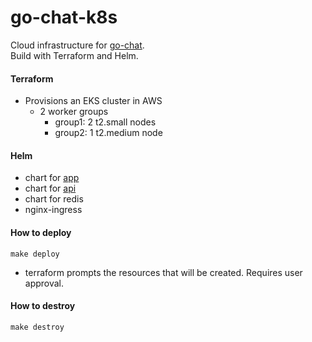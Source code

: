# go-chat-k8s

Cloud infrastructure for <a href="https://github.com/leartgjoni/go-chat-api">go-chat</a>. <br/>
Build with Terraform and Helm. <br/>

#### Terraform
- Provisions an EKS cluster in AWS
  - 2 worker groups
    - group1: 2 t2.small nodes
    - group2: 1 t2.medium node

#### Helm
- chart for <a href="https://github.com/leartgjoni/go-chat-app">app</a>
- chart for <a href="https://github.com/leartgjoni/go-chat-api">api</a>
- chart for redis
- nginx-ingress

#### How to deploy
```
make deploy
```
- terraform prompts the resources that will be created. Requires user approval.

#### How to destroy
```
make destroy
```
